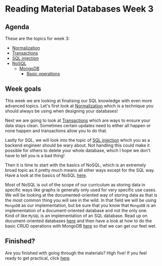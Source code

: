 # Reading Material Databases Week 3

## Agenda

These are the topics for week 3:

- [Normalization](https://hackyourfuture.github.io/study/#/databases/sql/normalization)
- [Transactions](https://hackyourfuture.github.io/study/#/databases/sql/transactions)
- [SQL injection](https://hackyourfuture.github.io/study/#/databases/sql/sql-injection)
- [NoSQL](https://hackyourfuture.github.io/study/#/databases/nosql/README.md)
    - [MongoDB](https://hackyourfuture.github.io/study/#/databases/nosql/mongodb/README.md)
        - [Basic operations](https://hackyourfuture.github.io/study/#/databases/nosql/mongodb/basic-operations.md)

## Week goals

This week we are looking at finalising our SQL knowledge with even more advanced topics. Let's first look
at [Normalization](https://hackyourfuture.github.io/study/#/databases/sql/normalization) which is a technique you should
always be using when designing your databases!

Next we are going to look at [Transactions](https://hackyourfuture.github.io/study/#/databases/sql/transactions) which
are ways to ensure your data stays clean. Sometimes certain updates need to either all happen or none happen and
transactions allow you to do that.

Lastly for SQL, we will look into the topic
of [SQL injection](https://hackyourfuture.github.io/study/#/databases/sql/sql-injection) which you as a backend engineer
should be wary about. Not handling this could make it possible for others to delete your whole database, which I hope we
don't have to tell you is a bad thing!

Then it is time to start with the basics of NoSQL, which is an extremely broad topic as it pretty much means all other
ways except for the SQL way. Have a look at the basics of
NoSQL [here](https://hackyourfuture.github.io/study/#/databases/nosql/README.md).

Most of NoSQL is out of the scope of our curriculum as storing data in specific ways like graphs is generally only used
for very specific use cases. We will be looking at the documented-oriented way of storing data as that is the most
common thing you will see in the wild. In that field we will be using `MongoDB` as our implementation, but be sure that
you know that `MongoDB` is an implementation of a document-oriented database and not the only one. Kind of like `MySQL`
is an implementation of an SQL database. Read up on document-oriented
databases [here](https://hackyourfuture.github.io/study/#/databases/nosql/mongodb/README.md) and then have a look at how
to do the basic CRUD operations with
MongoDB [here](https://hackyourfuture.github.io/study/#/databases/nosql/mongodb/basic-operations.md) so that we can get
our feet wet.

## Finished?

Are you finished with going through the materials? High five! If you feel ready to get practical,
click [here](./MAKEME.md).
